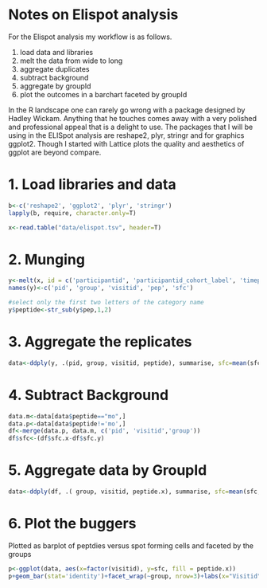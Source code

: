 # Notes on Elispot analysis

For the Elispot analysis my workflow is as follows.  
1. load data and libraries
2. melt the data from wide to long
3. aggregate duplicates 
4. subtract background
5. aggregate by groupId
6. plot the outcomes in a barchart faceted by groupId

In the R landscape one can rarely go wrong with a package designed by Hadley Wickam.  Anything that he touches comes away with a very polished and professional appeal that is a delight to use.  The packages that I will be using in the ELISpot analysis are reshape2,  plyr, stringr and for graphics ggplot2.  Though I started with Lattice plots the quality and aesthetics of ggplot are beyond compare.

# 1. Load libraries and data

```R
b<-c('reshape2', 'ggplot2', 'plyr', 'stringr')
lapply(b, require, character.only=T)

x<-read.table("data/elispot.tsv", header=T)
```

# 2. Munging
```R
y<-melt(x, id = c('participantid', 'participantid_cohort_label', 'timepoint'))
names(y)<-c('pid', 'group', 'visitid', 'pep', 'sfc')

#select only the first two letters of the category name
y$peptide<-str_sub(y$pep,1,2)
```

# 3. Aggregate the replicates
```R
data<-ddply(y, .(pid, group, visitid, peptide), summarise, sfc=mean(sfc))
```

# 4. Subtract Background
```R
data.m<-data[data$peptide=="mo",]
data.p<-data[data$peptide!='mo',]
df<-merge(data.p, data.m, c('pid', 'visitid','group'))
df$sfc<-(df$sfc.x-df$sfc.y)
```

# 5. Aggregate data by GroupId
```R
data<-ddply(df, .( group, visitid, peptide.x), summarise, sfc=mean(sfc, na.rm=TRUE))
```

# 6. Plot the buggers
Plotted as barplot of peptdies versus spot forming cells and faceted by the groups
```R
p<-ggplot(data, aes(x=factor(visitid), y=sfc, fill = peptide.x))
p+geom_bar(stat='identity')+facet_wrap(~group, nrow=3)+labs(x="Visitid", y="SFC", title="ggplot based graph")
```
